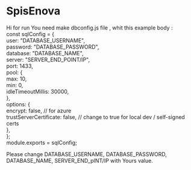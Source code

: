 # SpisEnova
Hi for run You need make dbconfig.js file , whit this example body :<br>
 const sqlConfig = {<br>
    user: "DATABASE_USERNAME",<br>
    password: "DATABASE_PASSWORD",<br>
    database: "DATABASE_NAME",<br>
    server: "SERVER_END_POINT/IP",<br>
    port: 1433,<br>
    pool: {<br>
      max: 10,<br>
      min: 0,<br>
      idleTimeoutMillis: 30000,<br>
    },<br>
    options: {<br>
      encrypt: false, // for azure<br>
      trustServerCertificate: false, // change to true for local dev / self-signed certs<br>
    },<br>
  };<br>
module.exports = sqlConfig;<br>

Please change DATABASE_USERNAME, DATABASE_PASSWORD, DATABASE_NAME, SERVER_END_pINT/IP with Yours value. 
